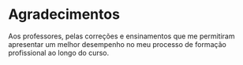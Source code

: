 # Agradecimentos

Aos professores, pelas correções e ensinamentos que me permitiram apresentar um melhor desempenho no meu processo de formação profissional ao longo do curso.